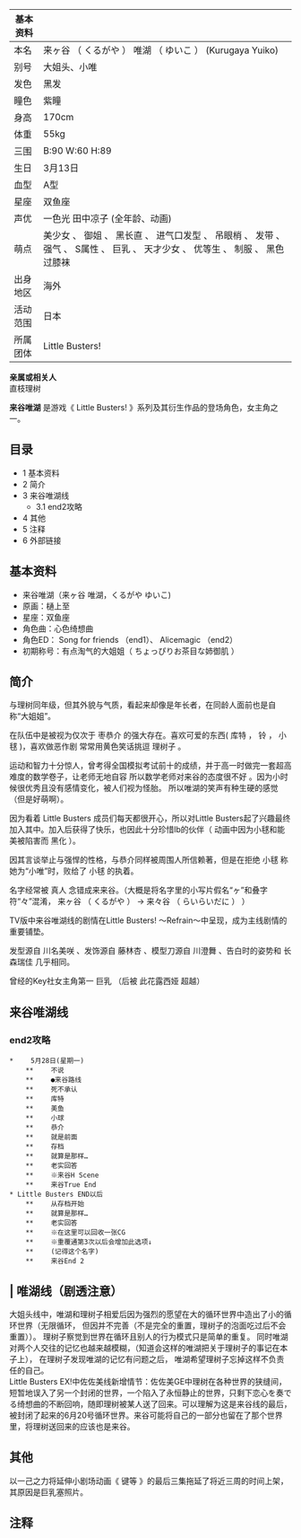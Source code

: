 |  **基本资料**  ||
|---|---|
|本名  |  来ヶ谷  （  くるがや  ）  唯湖  （  ゆいこ  ）  (Kurugaya Yuiko)   |
|别号  |  大姐头、小唯   |
|发色  |  黑发   |
|瞳色  |  紫瞳   |
|身高  |  170cm   |
|体重  |  55kg   |
|三围  |  B:90 W:60 H:89   |
|生日  |  3月13日   |
|血型  |  A型   |
|星座  |  双鱼座   |
|声优  |  一色光  田中凉子  (全年龄、动画)   |
|萌点  |  美少女  、  御姐  、  黑长直  、  进气口发型  、  吊眼梢  、  发带  、  强气  、  S属性  、  巨乳  、  天才少女  、  优等生  、  制服  、  黑色过膝袜   |
|出身地区  |  海外   |
|活动范围  |  日本   |
|所属团体  |  Little Busters!   |
**亲属或相关人**  
直枝理树  
  
**来谷唯湖** 是游戏《  Little Busters!  》系列及其衍生作品的登场角色，女主角之一。

##  目录

  * 1  基本资料 
  * 2  简介 
  * 3  来谷唯湖线 
    * 3.1  end2攻略 
  * 4  其他 
  * 5  注释 
  * 6  外部链接 

##  基本资料

  * 来谷唯湖（来ヶ谷 唯湖，くるがや ゆいこ) 
  * 原画：樋上至 
  * 星座：双鱼座 
  * 角色曲：心色绮想曲 
  * 角色ED：  Song for friends  （end1）、  Alicemagic  （end2） 
  * 初期称号：有点淘气的大姐姐（  ちょっぴりお茶目な姉御肌  ） 

##  简介

与理树同年级，但其外貌与气质，看起来却像是年长者，在同龄人面前也是自称“大姐姐”。

在队伍中是被视为仅次于  枣恭介  的强大存在。喜欢可爱的东西(  库特  ，  铃  ，  小毬  )，喜欢做恶作剧  常常用黄色笑话挑逗  理树子  。

运动和智力十分惊人，曾考得全国模拟考试前十的成绩，并于高一时做完一套超高难度的数学卷子，让老师无地自容  所以数学老师对来谷的态度很不好
。因为小时候很优秀且没有感情变化，被人们视为怪胎。  所以唯湖的笑声有种生硬的感觉  （但是好萌啊）。

因为看着  Little Busters  成员们每天都很开心，所以对Little
Busters起了兴趣最终加入其中。加入后获得了快乐，也因此十分珍惜lb的伙伴（  动画中因为小毬和能美被陷害而  黑化  ）。

因其言谈举止与强悍的性格，与恭介同样被周围人所信赖著，但是在拒绝  小毬  称她为“小唯”时，败给了  小毬  的执着。

名字经常被  真人  念错成来来谷。（大概是将名字里的小写片假名“ヶ”和叠字符“々”混淆，  来ヶ谷  （  くるがや  ）  →  来々谷  （
らいらいだに  ）  ）

TV版中来谷唯湖线的剧情在Little Busters! ～Refrain～中呈现，成为主线剧情的重要铺垫。

发型源自  川名美咲  、发饰源自  藤林杏  、模型刀源自  川澄舞  、告白时的姿势和  长森瑞佳  几乎相同。

曾经的Key社女主角第一  巨乳  （后被  此花露西娅  超越）

##  来谷唯湖线

###  end2攻略

    
    
    * 　　5月28日(星期一)
        ** 　　不说
        ** 　　●来谷路线
        ** 　　死不承认
        ** 　　库特
        ** 　　美鱼
        ** 　　小球
        ** 　　恭介
        ** 　　就是前面
        ** 　　存档
        ** 　　就算是那样…
        ** 　　老实回答
        ** 　　※来谷H Scene
        ** 　　来谷True End
    * Little Busters END以后
        ** 　　从存档开始
        ** 　　就算是那样…
        ** 　　老实回答
        ** 　　※在这里可以回收一张CG
        ** 　　※重覆通第3次以后会增加此选项↓
        ** 　　(记得这个名字)
        ** 　　来谷End 2
    

|  唯湖线（剧透注意）  
---  
大姐头线中，唯湖和理树子相爱后因为强烈的愿望在大的循环世界中造出了小的循环世界（无限循环， 但因并不完善（不是完全的重置，理树子的泡面吃过后不会重置））。
理树子察觉到世界在循环且别人的行为模式只是简单的重复。 同时唯湖对两个人交往的记忆也越来越模糊，（知道会这样的唯湖把关于理树子的事记在本子上），
在理树子发现唯湖的记忆有问题之后， 唯湖希望理树子忘掉这样不负责任的自己。 </br> Little Busters
EX!中佐佐美线新增情节：佐佐美GE中理树在各种世界的狭缝间，短暂地误入了另一个封闭的世界，一个陷入了永恒静止的世界，只剩下恋心を奏でる绮想曲的不断回响，随即理树被某人送了回来。可以理解为这是来谷线的最后，被封闭了起来的6月20号循环世界。来谷可能将自己的一部分也留在了那个世界里，将理树送回来的应该也是来谷。
</br>  
  
  

##  其他

以一己之力将延伸小剧场动画《  键等  》的最后三集拖延了将近三周的时间上架，  其原因是巨乳塞照片。

##  注释